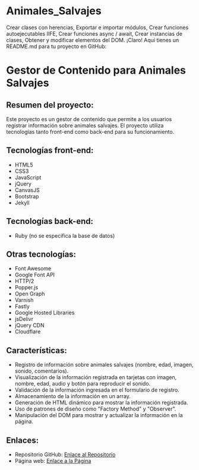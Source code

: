 # Animales_Salvajes
 Crear clases con herencias, Exportar  e importar módulos, Crear funciones autoejecutables IIFE, Crear funciones async / await,  Crear instancias de clases, Obtener y modificar elementos del DOM. 
¡Claro! Aquí tienes un README.md para tu proyecto en GitHub:


# Gestor de Contenido para Animales Salvajes

## Resumen del proyecto:

Este proyecto es un gestor de contenido que permite a los usuarios registrar información sobre animales salvajes. El proyecto utiliza tecnologías tanto front-end como back-end para su funcionamiento.

## Tecnologías front-end:

- HTML5
- CSS3
- JavaScript
- jQuery
- CanvasJS
- Bootstrap
- Jekyll

## Tecnologías back-end:

- Ruby (no se especifica la base de datos)

## Otras tecnologías:

- Font Awesome
- Google Font API
- HTTP/2
- Popper.js
- Open Graph
- Varnish
- Fastly
- Google Hosted Libraries
- jsDelivr
- jQuery CDN
- Cloudflare

## Características:

- Registro de información sobre animales salvajes (nombre, edad, imagen, sonido, comentarios).
- Visualización de la información registrada en tarjetas con imagen, nombre, edad, audio y botón para reproducir el sonido.
- Validación de la información ingresada en el formulario de registro.
- Almacenamiento de la información en un array.
- Generación de HTML dinámico para mostrar la información registrada.
- Uso de patrones de diseño como "Factory Method" y "Observer".
- Manipulación del DOM para mostrar y actualizar la información en la página.

## Enlaces:

- Repositorio GitHub: [Enlace al Repositorio](https://www.facebook.com/9AnimalesSalvajes/)
- Página web: [Enlace a la Página](https://www.facebook.com/groups/369983143691821/)

